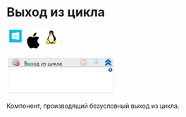 # Выход из цикла

![](<../../../.gitbook/assets/image (100) (1) (1) (1) (1) (1) (1) (10) (71).png>)

![](<../../../.gitbook/assets/image (24).png>)

Компонент, производящий безусловный выход из цикла.
